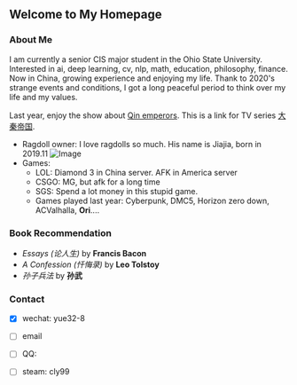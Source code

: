 ## Welcome to My Homepage

### About Me

I am currently a senior CIS major student in the Ohio State University. 
Interested in ai, deep learning, cv, nlp, math, education, philosophy, finance. 
Now in China, growing experience and enjoying my life. 
Thank to 2020's strange events and conditions, I got a long peaceful period to think over my life and my values.

Last year, enjoy the show about [Qin emperors](https://en.wikipedia.org/wiki/Qin_dynasty).
This is a link for TV series [大秦帝国](https://www.bilibili.com/bangumi/play/ss20172/?from=search&seid=17802427294169075027).

- Ragdoll owner: I love ragdolls so much. His name is Jiajia, born in 2019.11
  ![Image](src="/jiajia.jpg")
- Games:
  - LOL: Diamond 3 in China server.  AFK in America server
  - CSGO: MG, but afk for a long time
  - SGS: Spend a lot money in this stupid game.
  - Games played last year: Cyberpunk, DMC5, Horizon zero down, ACValhalla, **Ori**....

### Book Recommendation
* *Essays (论人生)* by **Francis Bacon**
* *A Confession (忏悔录)* by **Leo Tolstoy**
* *孙子兵法* by **孙武**

### Contact
- [x] wechat: yue32-8
- [ ] email
- [ ] QQ: 
- [ ] steam: cly99

